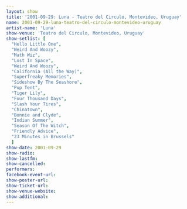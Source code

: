```yaml
---
layout: show
title: '2001-09-29: Luna - Teatro del Circulo, Montevideo, Uruguay'
name: 2001-09-29-luna-teatro-del-circulo-montevideo-uruguay
artist-name: 'Luna'
show-venue: 'Teatro del Circulo, Montevideo, Uruguay'
show-setlist: [
  "Hello Little One",
  "Weird And Woozy",
  "Math Wiz",
  "Lost In Space",
  "Weird And Woozy",
  "California (All the Way)",
  "Superfreaky Memories",
  "Sideshow By The Seashore",
  "Pup Tent",
  "Tiger Lily",
  "Four Thousand Days",
  "Slash Your Tires",
  "Chinatown",
  "Bonnie and Clyde",
  "Indian Summer",
  "Season Of The Witch",
  "Friendly Advice",
  "23 Minutes in Brussels"
  ]
show-date: 2001-09-29
show-radio: 
show-lastfm: 
show-cancelled: 
performers: 
facebook-event-url: 
show-poster-url: 
show-ticket-url: 
show-venue-website: 
show-additional: 
---
```


